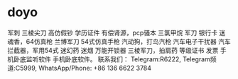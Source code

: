 # doyo
军刺 三棱尖刀 高仿假钞 学历证件 有偿肾源，pcp骚本 三氯甲烷 军刀 银行卡 迷魂香，64仿真枪 兰博军刀 54式仿真手枪 汽动狗，打鸟汽枪 汽车电子干扰器 汽车拦截器，军用54式 迷幻药 迷烟 万能开锁器 三棱军刀，拍肩药 等级证书 发票 手机卧底监听软件 手机卧底软件。 联系我们： Telegram:R6222, Telegram频道:C5999, WhatsApp/Phone: +86 136 6622 3784
